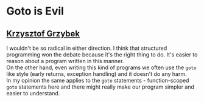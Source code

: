 # Goto is Evil

## [Krzysztof Grzybek](https://github.com/krzysztof-grzybek)

I wouldn't be so radical in either direction. I think that structured programming won the debate because it's the right thing to do. It's easier to reason about a program written in this manner.<br/>
On the other hand, even writing this kind of programs we often use the `goto` like style (early returns, exception handling) and it doesn't do any harm.<br/>
In my opinion the same applies to the `goto` statements - function-scoped `goto` statements here and there might really make our program simpler and easier to understand.<br/>
